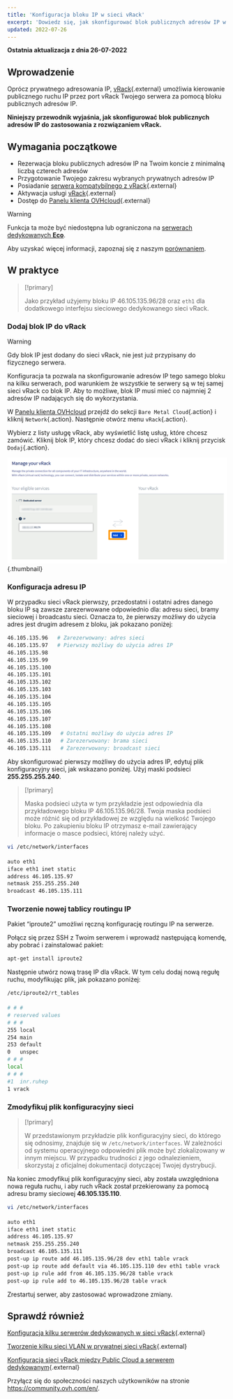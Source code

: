 ```yaml
---
title: 'Konfiguracja bloku IP w sieci vRack'
excerpt: 'Dowiedz się, jak skonfigurować blok publicznych adresów IP w sieci vRack'
updated: 2022-07-26
---
```


**Ostatnia aktualizacja z dnia 26-07-2022**

## Wprowadzenie

Oprócz prywatnego adresowania IP, [vRack](https://www.ovh.pl/rozwiazania/vrack/){.external} umożliwia kierowanie publicznego ruchu IP przez port vRack Twojego serwera za pomocą bloku publicznych adresów IP.

**Niniejszy przewodnik wyjaśnia, jak skonfigurować blok publicznych adresów IP do zastosowania z rozwiązaniem vRack.**


## Wymagania początkowe

- Rezerwacja bloku publicznych adresów IP na Twoim koncie z minimalną liczbą czterech adresów
- Przygotowanie Twojego zakresu wybranych prywatnych adresów IP
- Posiadanie [serwera kompatybilnego z vRack](https://www.ovh.pl/serwery_dedykowane/){.external}
- Aktywacja usługi [vRack](https://www.ovh.pl/rozwiazania/vrack/){.external}
- Dostęp do [Panelu klienta OVHcloud](https://www.ovh.com/auth/?action=gotomanager&from=https://www.ovh.pl/&ovhSubsidiary=pl){.external}

> [!warning]
> Funkcja ta może być niedostępna lub ograniczona na [serwerach dedykowanych **Eco**](https://eco.ovhcloud.com/pl/about/).
>
> Aby uzyskać więcej informacji, zapoznaj się z naszym [porównaniem](https://eco.ovhcloud.com/pl/compare/).

## W praktyce

> [!primary]
>
> Jako przykład użyjemy bloku IP 46.105.135.96/28 oraz `eth1` dla dodatkowego interfejsu sieciowego dedykowanego sieci vRack.
>

### Dodaj blok IP do vRack

> [!warning]
>
> Gdy blok IP jest dodany do sieci vRack, nie jest już przypisany do fizycznego serwera.
>
> Konfiguracja ta pozwala na skonfigurowanie adresów IP tego samego bloku na kilku serwerach, pod warunkiem że wszystkie te serwery są w tej samej sieci vRack co blok IP. Aby to możliwe, blok IP musi mieć co najmniej 2 adresów IP nadających się do wykorzystania.
>

W [Panelu klienta OVHcloud](https://www.ovh.com/auth/?action=gotomanager&from=https://www.ovh.pl/&ovhSubsidiary=pl) przejdź do sekcji `Bare Metal Cloud`{.action} i kliknij `Network`{.action}. Następnie otwórz menu `vRack`{.action}.

Wybierz z listy usługę vRack, aby wyświetlić listę usług, które chcesz zamówić. Kliknij blok IP, który chcesz dodać do sieci vRack i kliknij przycisk `Dodaj`{.action}.

![vrack](images/addIPblock.png){.thumbnail}

### Konfiguracja adresu IP

W przypadku sieci vRack pierwszy, przedostatni i ostatni adres danego bloku IP są zawsze zarezerwowane odpowiednio dla: adresu sieci, bramy sieciowej i broadcastu sieci. Oznacza to, że pierwszy możliwy do użycia adres jest drugim adresem z bloku, jak pokazano poniżej:

```sh
46.105.135.96   # Zarezerwowany: adres sieci
46.105.135.97   # Pierwszy możliwy do użycia adres IP
46.105.135.98
46.105.135.99
46.105.135.100
46.105.135.101
46.105.135.102
46.105.135.103
46.105.135.104
46.105.135.105
46.105.135.106
46.105.135.107
46.105.135.108
46.105.135.109   # Ostatni możliwy do użycia adres IP
46.105.135.110   # Zarezerwowany: brama sieci
46.105.135.111   # Zarezerwowany: broadcast sieci
```

Aby skonfigurować pierwszy możliwy do użycia adres IP, edytuj plik konfiguracyjny sieci, jak wskazano poniżej. Użyj maski podsieci **255.255.255.240**.

> [!primary]
>
> Maska podsieci użyta w tym przykładzie jest odpowiednia dla przykładowego bloku IP 46.105.135.96/28. Twoja maska podsieci może różnić się od przykładowej ze względu na wielkość Twojego bloku. Po zakupieniu bloku IP otrzymasz e-mail zawierający informacje o masce podsieci, której należy użyć.
>


```sh
vi /etc/network/interfaces

auto eth1
iface eth1 inet static
address 46.105.135.97
netmask 255.255.255.240
broadcast 46.105.135.111
```

### Tworzenie nowej tablicy routingu IP

Pakiet “iproute2” umożliwi ręczną konfigurację routingu IP na serwerze.

Połącz się przez SSH z Twoim serwerem i wprowadź następującą komendę, aby pobrać i zainstalować pakiet:

```sh
apt-get install iproute2
```

Następnie utwórz nową trasę IP dla vRack. W tym celu dodaj nową regułę ruchu, modyfikując plik, jak pokazano poniżej:

```sh
/etc/iproute2/rt_tables

# # #
# reserved values
# # #
255	local
254	main
253	default
0	unspec
# # #
local
# # #
#1	inr.ruhep
1 vrack
```

### Zmodyfikuj plik konfiguracyjny sieci

> [!primary]
>
> W przedstawionym przykładzie plik konfiguracyjny sieci, do którego się odnosimy, znajduje się w `/etc/network/interfaces`. W zależności od systemu operacyjnego odpowiedni plik może być zlokalizowany w innym miejscu. W przypadku trudności z jego odnalezieniem, skorzystaj z oficjalnej dokumentacji dotyczącej Twojej dystrybucji.
>

Na koniec zmodyfikuj plik konfiguracyjny sieci, aby została uwzględniona nowa reguła ruchu, i aby ruch vRack został przekierowany za pomocą adresu bramy sieciowej **46.105.135.110**.

```sh
vi /etc/network/interfaces

auto eth1
iface eth1 inet static
address 46.105.135.97
netmask 255.255.255.240
broadcast 46.105.135.111
post-up ip route add 46.105.135.96/28 dev eth1 table vrack
post-up ip route add default via 46.105.135.110 dev eth1 table vrack
post-up ip rule add from 46.105.135.96/28 table vrack
post-up ip rule add to 46.105.135.96/28 table vrack
```

Zrestartuj serwer, aby zastosować wprowadzone zmiany.


## Sprawdź również

[Konfiguracja kilku serwerów dedykowanych w sieci vRack](/pages/bare_metal_cloud/dedicated_servers/vrack_configuring_on_dedicated_server){.external}

[Tworzenie kilku sieci VLAN w prywatnej sieci vRack](/pages/bare_metal_cloud/dedicated_servers/creating-multiple-vlans-in-a-vrack){.external}

[Konfiguracja sieci vRack między Public Cloud a serwerem dedykowanym](/pages/bare_metal_cloud/dedicated_servers/configuring-the-vrack-between-the-public-cloud-and-a-dedicated-server){.external}

Przyłącz się do społeczności naszych użytkowników na stronie <https://community.ovh.com/en/>.
